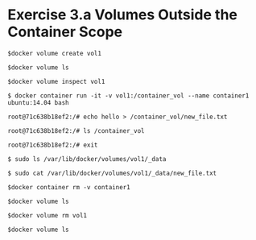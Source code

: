 # Exercise 3.a Volumes Outside the Container Scope

```
$docker volume create vol1
```


```
$docker volume ls
```


```
$docker volume inspect vol1
```

```
$ docker container run -it -v vol1:/container_vol --name container1 ubuntu:14.04 bash
```

```
root@71c638b18ef2:/# echo hello > /container_vol/new_file.txt
```


```
root@71c638b18ef2:/# ls /container_vol
```


```
root@71c638b18ef2:/# exit
```


```
$ sudo ls /var/lib/docker/volumes/vol1/_data
```


```
$ sudo cat /var/lib/docker/volumes/vol1/_data/new_file.txt
```


```
$docker container rm -v container1
```


```
$docker volume ls
```

```
$docker volume rm vol1
```

```
$docker volume ls
```
